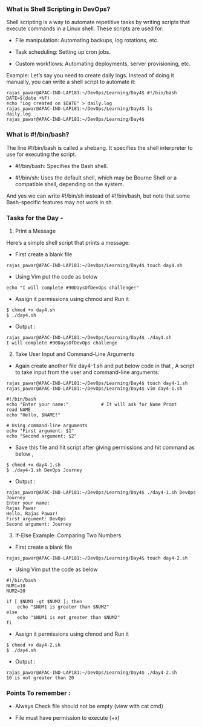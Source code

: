### What is Shell Scripting in DevOps?

Shell scripting is a way to automate repetitive tasks by writing scripts that execute commands in a Linux shell. These scripts are used for:

- File manipulation: Automating backups, log rotations, etc.

- Task scheduling: Setting up cron jobs.

- Custom workflows: Automating deployments, server provisioning, etc.

Example: Let’s say you need to create daily logs. Instead of doing it manually, you can write a shell script to automate it:

```
rajas_pawar@APAC-IND-LAP181:~/DevOps/Learning/Day4$ #!/bin/bash
DATE=$(date +%F)
echo "Log created on $DATE" > daily.log
rajas_pawar@APAC-IND-LAP181:~/DevOps/Learning/Day4$ ls
daily.log
rajas_pawar@APAC-IND-LAP181:~/DevOps/Learning/Day4$
```


### What is #!/bin/bash?

The line #!/bin/bash is called a shebang. It specifies the shell interpreter to use for executing the script.

- #!/bin/bash: Specifies the Bash shell.

- #!/bin/sh: Uses the default shell, which may be Bourne Shell or a compatible shell, depending on the system.

And yes we can write #!/bin/sh instead of #!/bin/bash, but note that some Bash-specific features may not work in sh.


### Tasks for the Day -

1. Print a Message

Here’s a simple shell script that prints a message:

- First create a blank file

```rajas_pawar@APAC-IND-LAP181:~/DevOps/Learning/Day4$ touch day4.sh```

- Using Vim put the code as below

```#!/bin/bash  
echo "I will complete #90DaysOfDevOps challenge!"
```
- Assign it permissions using chmod and Run it
```
$ chmod +x day4.sh  
$ ./day4.sh
```
- Output :
```
rajas_pawar@APAC-IND-LAP181:~/DevOps/Learning/Day4$ ./day4.sh
I will complete #90DaysOfDevOps challenge
```
2. Take User Input and Command-Line Arguments

- Again create another file day4-1.sh and put below code in that , A script to take input from the user and command-line arguments:
```
rajas_pawar@APAC-IND-LAP181:~/DevOps/Learning/Day4$ touch day4-1.sh
rajas_pawar@APAC-IND-LAP181:~/DevOps/Learning/Day4$ vim day4-1.sh

#!/bin/bash
echo "Enter your name:"            # It will ask for Name Promt
read NAME 
echo "Hello, $NAME!"

# Using command-line arguments
echo "First argument: $1"
echo "Second argument: $2"
```
- Save this file and hit script after giving permissions and hit command as below ,
```
$ chmod +x day4-1.sh
$ ./day4-1.sh DevOps Journey
```
- Output :
```
rajas_pawar@APAC-IND-LAP181:~/DevOps/Learning/Day4$ ./day4-1.sh DevOps Journey
Enter your name:
Rajas Pawar
Hello, Rajas Pawar!
First argument: DevOps
Second argument: Journey
```
3. If-Else Example: Comparing Two Numbers

- First create a blank file
```
rajas_pawar@APAC-IND-LAP181:~/DevOps/Learning/Day4$ touch day4-2.sh
```
- Using Vim put the code as below
```
#!/bin/bash
NUM1=10
NUM2=20

if [ $NUM1 -gt $NUM2 ]; then
    echo "$NUM1 is greater than $NUM2"
else
    echo "$NUM1 is not greater than $NUM2"
fi
```
- Assign it permissions using chmod and Run it
```
$ chmod +x day4-2.sh  
$ ./day4.sh
```
- Output :
```
rajas_pawar@APAC-IND-LAP181:~/DevOps/Learning/Day4$ ./day4-2.sh
10 is not greater than 20
```

### Points To remember :

- Always Check file should not be empty (view with cat cmd)

- File must have permission to execute (+x)
